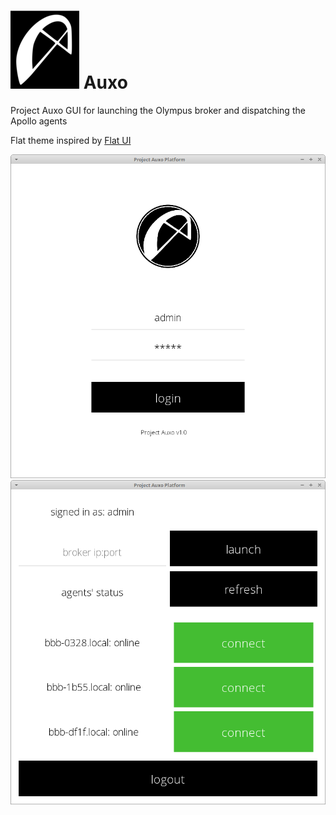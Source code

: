 # ![Logo](gui/assets/Auxo_Logo_Black_20.png) Auxo

Project Auxo GUI for launching the Olympus broker and dispatching the Apollo agents 

Flat theme inspired by [Flat UI](http://designmodo.github.io/Flat-UI/)

![Login screen](screenshots/login_screen.png)
![Connected screen](screenshots/connected_screen.png)